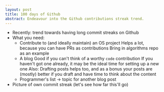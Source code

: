 ```yaml
---
layout: post
title: 100 days of Github
abstract: Endeavour into the Github contributions streak trend.
---
```


- Recently: trend towards having long commit streaks on Github
- What you need:
    - Contribute to (and ideally maintain) an OS project
      Helps a lot, because you can have PRs as contributions
      Bring in algorithms repo as an example
    - A blog
      Good if you can't think of a worthy `code` contribution
      If you haven't got one already, it may be the ideal time
      for setting up a new one
      Also: Drafting posts helps too, and as a bonus your posts
            are (mostly) better if you draft and have time to think about the content
    - Programmer's list -> topic for another blog post
- Picture of own commit streak (let's see how far this'll go)